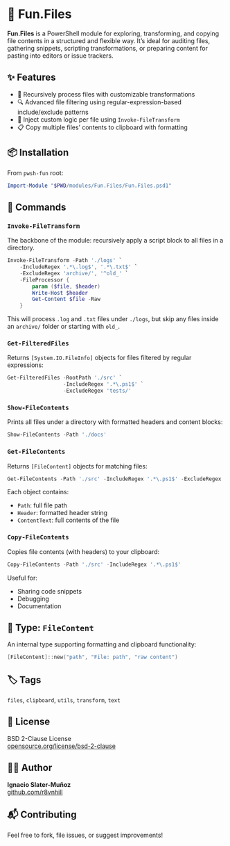 # 📁 Fun.Files

**Fun.Files** is a PowerShell module for exploring, transforming, and copying file contents in a structured and flexible way. It’s ideal for auditing files, gathering snippets, scripting transformations, or preparing content for pasting into editors or issue trackers.

## ✨ Features

- 📄 Recursively process files with customizable transformations
- 🔍 Advanced file filtering using regular-expression-based include/exclude patterns
- 🔁 Inject custom logic per file using `Invoke-FileTransform`
- 📋 Copy multiple files’ contents to clipboard with formatting

## 📦 Installation

From `pwsh-fun` root:

```powershell
Import-Module "$PWD/modules/Fun.Files/Fun.Files.psd1"
```

## 🧩 Commands

### `Invoke-FileTransform`

The backbone of the module: recursively apply a script block to all files in a directory.

```powershell
Invoke-FileTransform -Path './logs' `
    -IncludeRegex '.*\.log$', '.*\.txt$' `
    -ExcludeRegex 'archive/', '^old_' `
    -FileProcessor {
        param ($file, $header)
        Write-Host $header
        Get-Content $file -Raw
    }
```

This will process `.log` and `.txt` files under `./logs`, but skip any files inside an `archive/` folder or starting with `old_`.

### `Get-FilteredFiles`

Returns `[System.IO.FileInfo]` objects for files filtered by regular expressions:

```powershell
Get-FilteredFiles -RootPath './src' `
                  -IncludeRegex '.*\.ps1$' `
                  -ExcludeRegex 'tests/'
```

### `Show-FileContents`

Prints all files under a directory with formatted headers and content blocks:

```powershell
Show-FileContents -Path './docs'
```

### `Get-FileContents`

Returns `[FileContent]` objects for matching files:

```powershell
Get-FileContents -Path './src' -IncludeRegex '.*\.ps1$' -ExcludeRegex 'tests/'
```

Each object contains:

- `Path`: full file path
- `Header`: formatted header string
- `ContentText`: full contents of the file

### `Copy-FileContents`

Copies file contents (with headers) to your clipboard:

```powershell
Copy-FileContents -Path './src' -IncludeRegex '.*\.ps1$'
```

Useful for:
- Sharing code snippets
- Debugging
- Documentation

## 🧠 Type: `FileContent`

An internal type supporting formatting and clipboard functionality:

```powershell
[FileContent]::new("path", "File: path", "raw content")
```

## 🏷 Tags

`files`, `clipboard`, `utils`, `transform`, `text`

## 📄 License

BSD 2-Clause License  
[opensource.org/license/bsd-2-clause](https://opensource.org/license/bsd-2-clause)

## 👨‍💻 Author

**Ignacio Slater-Muñoz**  
[github.com/r8vnhill](https://github.com/r8vnhill)

## 📬 Contributing

Feel free to fork, file issues, or suggest improvements!
